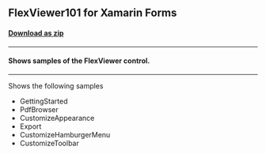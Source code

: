 ## FlexViewer101 for Xamarin Forms
#### [Download as zip](https://downgit.github.io/#/home?url=https://github.com/GrapeCity/ComponentOne-Xamarin-Samples/tree/master/XF/FlexViewer101)
____
#### Shows samples of the FlexViewer control.
____
Shows the following samples


* GettingStarted
* PdfBrowser
* CustomizeAppearance
* Export
* CustomizeHamburgerMenu
* CustomizeToolbar
